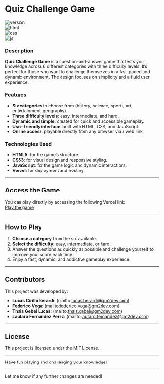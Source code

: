 # Quiz Challenge Game

![version](https://img.shields.io/badge/version-1.0.0-blue)  
![html](https://img.shields.io/badge/html-5-brightgreen)  
![css](https://img.shields.io/badge/css-3-blue)  
![js](https://img.shields.io/badge/js-ES6-yellow)

### Description

**Quiz Challenge Game** is a question-and-answer game that tests your knowledge across 6 different categories with three difficulty levels. It’s perfect for those who want to challenge themselves in a fast-paced and dynamic environment. The design focuses on simplicity and a fluid user experience.

### Features

- **Six categories** to choose from (history, science, sports, art, entertainment, geography).
- **Three difficulty levels**: easy, intermediate, and hard.
- **Dynamic and simple**: created for quick and accessible gameplay.
- **User-friendly interface**: built with HTML, CSS, and JavaScript.
- **Online access**: playable directly from any browser via a web link.

### Technologies Used

- **HTML5**: for the game’s structure.
- **CSS3**: for visual design and responsive styling.
- **JavaScript**: for the game logic and dynamic interactions.
- **Vercel**: for deployment and hosting.

---

## Access the Game

You can play directly by accessing the following Vercel link:  
[Play the game](https://your-vercel-link.vercel.app/)

---

## How to Play

1. **Choose a category** from the six available.
2. **Select the difficulty**: easy, intermediate, or hard.
3. Answer the questions as quickly as possible and challenge yourself to improve your score each time.
4. Enjoy a fast, dynamic, and addictive gameplay experience.

---

## Contributors

This project was developed by:

- **Lucas Cirillo Berardi**: (mailto:lucas.berardi@gm2dev.com)
- **Federico Vega**: (mailto:federico.vega@gm2dev.com)
- **Thais Gebel Lucas**: (mailto:thais.gebel@gm2dev.com)
- **Lautaro Fernandez Perez**: (mailto:lautaro.fernandez@gm2dev.com)

---

## License

This project is licensed under the MIT License.

---

Have fun playing and challenging your knowledge!

---

Let me know if any further changes are needed!
